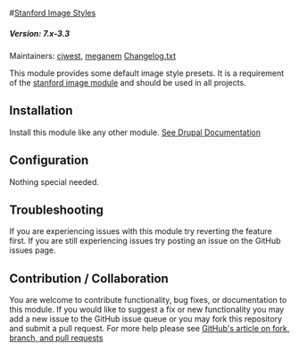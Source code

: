 #[Stanford Image Styles](https://github.com/SU-SWS/stanford_image_styles)
##### Version: 7.x-3.3

Maintainers: [cjwest](https://github.com/cjwest), [meganem](https://github.com/meganem)
[Changelog.txt](CHANGELOG.txt)

This module provides some default image style presets. It is a requirement of the [stanford image module](https://github.com/SU-SWS/stanford_image) and should be used in all projects.

Installation
---

Install this module like any other module. [See Drupal Documentation](https://drupal.org/documentation/install/modules-themes/modules-7)

Configuration
---

Nothing special needed.

Troubleshooting
---

If you are experiencing issues with this module try reverting the feature first. If you are still experiencing issues try posting an issue on the GitHub issues page.

Contribution / Collaboration
---

You are welcome to contribute functionality, bug fixes, or documentation to this module. If you would like to suggest a fix or new functionality you may add a new issue to the GitHub issue queue or you may fork this repository and submit a pull request. For more help please see [GitHub's article on fork, branch, and pull requests](https://help.github.com/articles/using-pull-requests)
